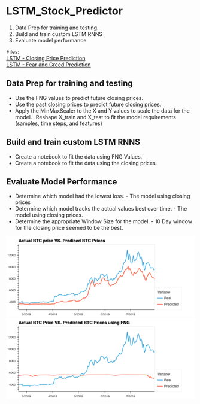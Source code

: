 # LSTM_Stock_Predictor

1. Data Prep for training and testing.
2. Build and train custom LSTM RNNS
3. Evaluate model performance

Files:</br>
[LSTM - Closing Price Prediction](https://github.com/kyleplathe/LSTM_Stock_Predictor/blob/main/lstm_stock_predictor_closing.ipynb) </br> [LSTM - Fear and Greed Prediction](https://github.com/kyleplathe/LSTM_Stock_Predictor/blob/main/lstm_stock_predictor_fng.ipynb)

## Data Prep for training and testing
- Use the FNG values to predict future closing prices.
- Use the past closing prices to predict future closing prices.
- Apply the MinMaxScaler to the X and Y values to scale the data for the model.
-Reshape X_train and X_test to fit the model requirements (samples, time steps, and features)

## Build and train custom LSTM RNNS
- Create a notebook to fit the data using FNG Values.
- Create a notebook to fit the data using the closing prices.

## Evaluate Model Performance
- Determine which model had the lowest loss. - The model using closing prices
- Determine which model tracks the actual values best over time. - The model using closing prices.
- Determine the appropriate Window Size for the model.  - 10 Day window for the closing price seemed to be the best.

![Closing Price](images/lstm_stock_predictor_closing.png)
![Fear and Greed Price](images/lstm_stock_predictor_fng.png)